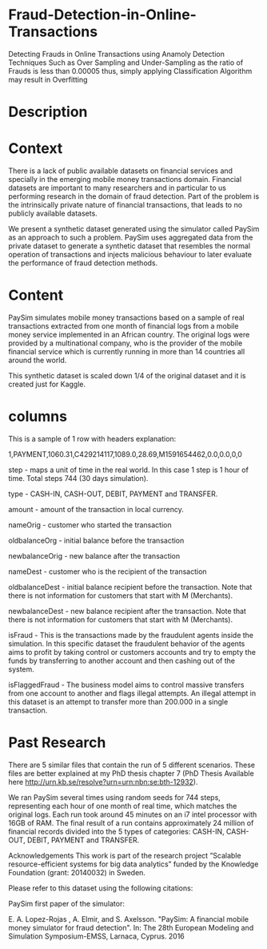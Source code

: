 # Fraud-Detection-in-Online-Transactions
Detecting Frauds in Online Transactions using Anamoly Detection Techniques Such as Over Sampling and Under-Sampling as the ratio of Frauds is less than 0.00005 thus, simply applying Classification Algorithm may result in Overfitting

# Description

# Context
There is a lack of public available datasets on financial services and specially in the emerging mobile money transactions domain. Financial datasets are important to many researchers and in particular to us performing research in the domain of fraud detection. Part of the problem is the intrinsically private nature of financial transactions, that leads to no publicly available datasets.

We present a synthetic dataset generated using the simulator called PaySim as an approach to such a problem. PaySim uses aggregated data from the private dataset to generate a synthetic dataset that resembles the normal operation of transactions and injects malicious behaviour to later evaluate the performance of fraud detection methods.

# Content
PaySim simulates mobile money transactions based on a sample of real transactions extracted from one month of financial logs from a mobile money service implemented in an African country. The original logs were provided by a multinational company, who is the provider of the mobile financial service which is currently running in more than 14 countries all around the world.

This synthetic dataset is scaled down 1/4 of the original dataset and it is created just for Kaggle.

# columns
This is a sample of 1 row with headers explanation:

1,PAYMENT,1060.31,C429214117,1089.0,28.69,M1591654462,0.0,0.0,0,0

step - maps a unit of time in the real world. In this case 1 step is 1 hour of time. Total steps 744 (30 days simulation).

type - CASH-IN, CASH-OUT, DEBIT, PAYMENT and TRANSFER.

amount - amount of the transaction in local currency.

nameOrig - customer who started the transaction

oldbalanceOrg - initial balance before the transaction

newbalanceOrig - new balance after the transaction

nameDest - customer who is the recipient of the transaction

oldbalanceDest - initial balance recipient before the transaction. Note that there is not information for customers that start with M (Merchants).

newbalanceDest - new balance recipient after the transaction. Note that there is not information for customers that start with M (Merchants).

isFraud - This is the transactions made by the fraudulent agents inside the simulation. In this specific dataset the fraudulent behavior of the agents aims to profit by taking control or customers accounts and try to empty the funds by transferring to another account and then cashing out of the system.

isFlaggedFraud - The business model aims to control massive transfers from one account to another and flags illegal attempts. An illegal attempt in this dataset is an attempt to transfer more than 200.000 in a single transaction.

# Past Research
There are 5 similar files that contain the run of 5 different scenarios. These files are better explained at my PhD thesis chapter 7 (PhD Thesis Available here http://urn.kb.se/resolve?urn=urn:nbn:se:bth-12932).

We ran PaySim several times using random seeds for 744 steps, representing each hour of one month of real time, which matches the original logs. Each run took around 45 minutes on an i7 intel processor with 16GB of RAM. The final result of a run contains approximately 24 million of financial records divided into the 5 types of categories: CASH-IN, CASH-OUT, DEBIT, PAYMENT and TRANSFER.

Acknowledgements
This work is part of the research project ”Scalable resource-efficient systems for big data analytics” funded by the Knowledge Foundation (grant: 20140032) in Sweden.

Please refer to this dataset using the following citations:

PaySim first paper of the simulator:

E. A. Lopez-Rojas , A. Elmir, and S. Axelsson. "PaySim: A financial mobile money simulator for fraud detection". In: The 28th European Modeling and Simulation Symposium-EMSS, Larnaca, Cyprus. 2016

